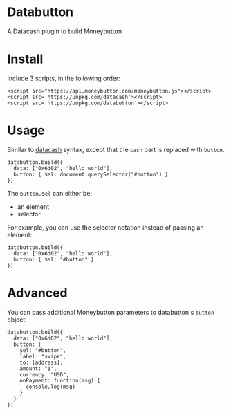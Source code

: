 # Databutton

A Datacash plugin to build Moneybutton

# Install

Include 3 scripts, in the following order:

```
<script src="https://api.moneybutton.com/moneybutton.js"></script>
<script src='https://unpkg.com/datacash'></script>
<script src='https://unpkg.com/databutton'></script>
```

# Usage

Similar to [datacash](https://github.com/unwriter/datacash) syntax, except that the `cash` part is replaced with `button`.

```
databutton.build({
  data: ["0x6d02", "hello world"],
  button: { $el: document.querySelector("#button") }
})
```

The `button.$el` can either be:

- an element
- selector

For example, you can use the selector notation instead of passing an element:

```
databutton.build({
  data: ["0x6d02", "hello world"],
  button: { $el: "#button" }
})
```

# Advanced

You can pass additional Moneybutton parameters to databutton's `button` object:

```
databutton.build({
  data: ["0x6d02", "hello world"],
  button: {
    $el: "#button",
    label: "swipe",
    to: [address],
    amount: "1",
    currency: "USD",
    onPayment: function(msg) {
      console.log(msg)
    }
  }
})
```
